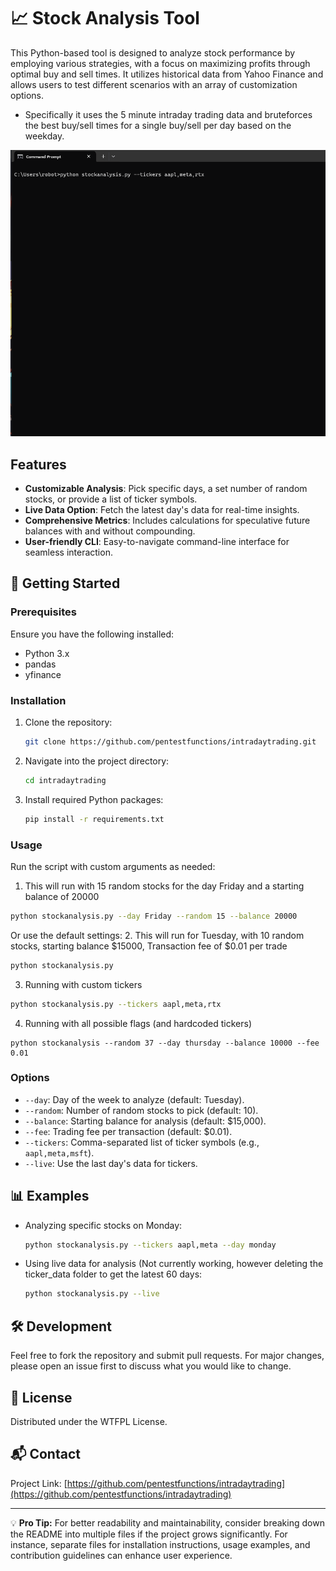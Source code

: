 
# 📈 Stock Analysis Tool

This Python-based tool is designed to analyze stock performance by employing various strategies, with a focus on maximizing profits through optimal buy and sell times. It utilizes historical data from Yahoo Finance and allows users to test different scenarios with an array of customization options.
- Specifically it uses the 5 minute intraday trading data and bruteforces the best buy/sell times for a single buy/sell per day based on the weekday. 


<p align="center">
  <img src="./images/usage.gif">
</p>

## Features

- **Customizable Analysis**: Pick specific days, a set number of random stocks, or provide a list of ticker symbols.
- **Live Data Option**: Fetch the latest day's data for real-time insights.
- **Comprehensive Metrics**: Includes calculations for speculative future balances with and without compounding.
- **User-friendly CLI**: Easy-to-navigate command-line interface for seamless interaction.

## 🚀 Getting Started

### Prerequisites

Ensure you have the following installed:
- Python 3.x
- pandas
- yfinance

### Installation

1. Clone the repository:
   ```bash
   git clone https://github.com/pentestfunctions/intradaytrading.git
   ```
2. Navigate into the project directory:
   ```bash
   cd intradaytrading
   ```
3. Install required Python packages:
   ```bash
   pip install -r requirements.txt
   ```

### Usage

Run the script with custom arguments as needed:

1. This will run with 15 random stocks for the day Friday and a starting balance of 20000
```bash
python stockanalysis.py --day Friday --random 15 --balance 20000
```

Or use the default settings:
2. This will run for Tuesday, with 10 random stocks, starting balance $15000, Transaction fee of $0.01 per trade
```bash
python stockanalysis.py
```

3. Running with custom tickers
```bash
python stockanalysis.py --tickers aapl,meta,rtx
```

4. Running with all possible flags (and hardcoded tickers)
```
python stockanalysis --random 37 --day thursday --balance 10000 --fee 0.01 
```

### Options

- `--day`: Day of the week to analyze (default: Tuesday).
- `--random`: Number of random stocks to pick (default: 10).
- `--balance`: Starting balance for analysis (default: $15,000).
- `--fee`: Trading fee per transaction (default: $0.01).
- `--tickers`: Comma-separated list of ticker symbols (e.g., `aapl,meta,msft`).
- `--live`: Use the last day's data for tickers.

## 📊 Examples

- Analyzing specific stocks on Monday:
  ```bash
  python stockanalysis.py --tickers aapl,meta --day monday
  ```

- Using live data for analysis (Not currently working, however deleting the ticker_data folder to get the latest 60 days:
  ```bash
  python stockanalysis.py --live
  ```

## 🛠️ Development

Feel free to fork the repository and submit pull requests. For major changes, please open an issue first to discuss what you would like to change.

## 📝 License

Distributed under the WTFPL License.

## 📬 Contact

Project Link: [https://github.com/pentestfunctions/intradaytrading](https://github.com/pentestfunctions/intradaytrading)

---

💡 **Pro Tip:** For better readability and maintainability, consider breaking down the README into multiple files if the project grows significantly. For instance, separate files for installation instructions, usage examples, and contribution guidelines can enhance user experience.
